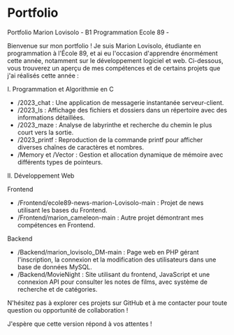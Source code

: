 # Portfolio

Portfolio Marion Lovisolo - B1 Programmation Ecole 89 - 

Bienvenue sur mon portfolio ! Je suis Marion Lovisolo, étudiante en programmation à l'École 89, et ai eu l'occasion d'apprendre énormément cette année, notamment sur le développement logiciel et web. Ci-dessous, vous trouverez un aperçu de mes compétences et de certains projets que j'ai réalisés cette année :

I. Programmation et Algorithmie en C

- /2023_chat : Une application de messagerie instantanée serveur-client.
- /2023_ls : Affichage des fichiers et dossiers dans un répertoire avec des informations détaillées.
- /2023_maze : Analyse de labyrinthe et recherche du chemin le plus court vers la sortie.
- /2023_printf : Reproduction de la commande printf pour afficher diverses chaînes de caractères et nombres.
- /Memory et /Vector : Gestion et allocation dynamique de mémoire avec différents types de pointeurs.

II. Développement Web

Frontend
  - /Frontend/ecole89-news-marion-Lovisolo-main : Projet de news utilisant les bases du Frontend.
  - /Frontend/marion_cameleon-main : Autre projet démontrant mes compétences en Frontend.

Backend
  - /Backend/marion_lovisolo_DM-main : Page web en PHP gérant l'inscription, la connexion et la modification des utilisateurs dans une base de données MySQL.
  - /Backend/MovieNight : Site utilisant du frontend, JavaScript et une connexion API pour consulter les notes de films, avec système de recherche et de catégories.

N'hésitez pas à explorer ces projets sur GitHub et à me contacter pour toute question ou opportunité de collaboration !

J'espère que cette version répond à vos attentes !
